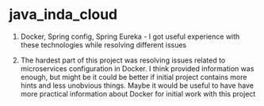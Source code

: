 # java_inda_cloud

1. Docker, Spring config, Spring Eureka - I got useful experience with these technologies while resolving different issues 

2. The hardest part of this project was resolving issues related to microservices configuration in Docker. 
I think provided information was enough, but might be it could be better if initial project contains more hints and less unobvious things.
Maybe it would be useful to have have more practical information about Docker for initial work with this project 



